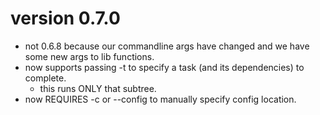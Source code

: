 version 0.7.0
=============

* not 0.6.8 because our commandline args have changed and we have some new args to lib functions.
* now supports passing -t to specify a task (and its dependencies) to complete.
  - this runs ONLY that subtree.
* now REQUIRES -c or --config to manually specify config location.

